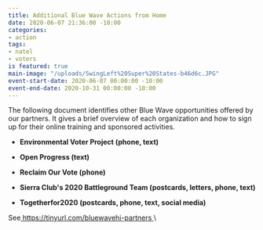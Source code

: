 ```yaml
---
title: Additional Blue Wave Actions from Home
date: 2020-06-07 21:36:00 -10:00
categories:
- action
tags:
- natel
- voters
is featured: true
main-image: "/uploads/SwingLeft%20Super%20States-b46d6c.JPG"
event-start-date: 2020-06-07 00:00:00 -10:00
event-end-date: 2020-10-31 00:00:00 -10:00
---
```


The following document  identifies other Blue Wave opportunities offered by our partners.  It gives a brief overview of each organization and how to sign up for their online training and sponsored activities. 

* **Environmental Voter Project (phone, text)**

*  **Open Progress (text)**

*  **Reclaim Our Vote (phone)**

* **Sierra Club's 2020 Battleground Team (postcards, letters, phone, text)**

* **Togetherfor2020 (postcards, phone, text, social media)**

See[ https://tinyurl.com/bluewavehi-partners ](https://tinyurl.com/bluewavehi-partners)\
